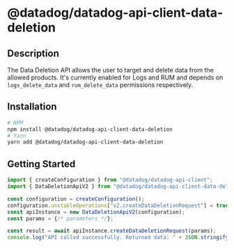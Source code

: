 # @datadog/datadog-api-client-data-deletion

## Description

The Data Deletion API allows the user to target and delete data from the allowed products. It's currently enabled for Logs and RUM and depends on `logs_delete_data` and `rum_delete_data` permissions respectively.

## Installation

```sh
# NPM
npm install @datadog/datadog-api-client-data-deletion
# Yarn
yarn add @datadog/datadog-api-client-data-deletion
```

## Getting Started
```ts
import { createConfiguration } from "@datadog/datadog-api-client";
import { DataDeletionApiV2 } from "@datadog/datadog-api-client-data-deletion";

const configuration = createConfiguration();
configuration.unstableOperations["v2.createDataDeletionRequest"] = true;
const apiInstance = new DataDeletionApiV2(configuration);
const params = {/* parameters */};

const result = await apiInstance.createDataDeletionRequest(params);
console.log("API called successfully. Returned data: " + JSON.stringify(result));
```